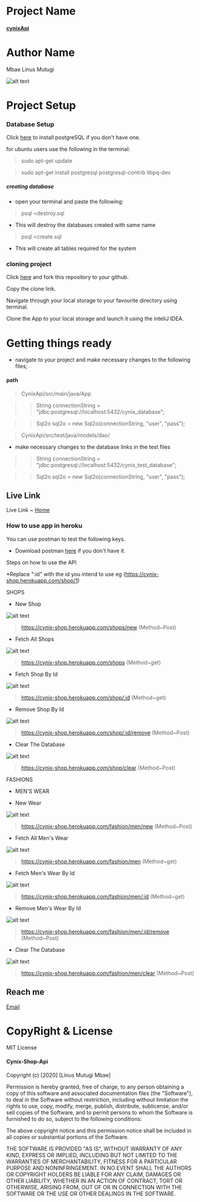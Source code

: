 # Project Name
#### [cynixApi](https://github.com/linusmbae/cynixApi.git)
# Author Name
Mbae Linus Mutugi

![alt text](https://github.com/linusmbae/cynixApi/blob/master/src/main/resources/public/images/me/me.jpg)

# Project Setup
### Database Setup
Click [here](https://www.postgresql.org/download/) to install postgreSQL if you don't have one.

for ubuntu users use the following in the terminal:

> sudo apt-get update

> sudo apt-get install postgresql postgresql-contrib libpq-dev

 ##### creating database
* open your terminal and paste the following:
> psql <destroy.sql 

* This will destroy the databases created with same name

> psql <create.sql

* This will create all tables required for the system

### cloning project

Click [here](https://github.com/linusmbae/cynixApi.git) and fork this repository to your github.

Copy the clone link.

Navigate through your local storage to your favourite directory using terminal.

Clone the App to your local storage and launch it using the inteliJ IDEA.
 
 
 # Getting things ready
 * navigate to your project and make necessary changes to the following files;
 #### path
 > CynixApi/src/main/java/App

>>  String connectionString = "jdbc:postgresql://localhost:5432/cynix_database";

>>  Sql2o sql2o = new Sql2o(connectionString, "user", "pass");

> CynixApi/src/test/java/models/dao/

* make necessary changes to the database links in the test files

>>  String connectionString = "jdbc:postgresql://localhost:5432/cynix_test_database";

>>  Sql2o sql2o = new Sql2o(connectionString, "user", "pass");

 ## Live Link
 Live Link ~ [Home](https://cynix-shop.herokuapp.com/)
 
 ### How to use app in heroku
 
 You can use postman to test the following keys.
 * Download postman [here](https://www.postman.com/downloads/) if you don't have it.
 
 Steps on how to use the API
 
 *Replace ":id" with the id you intend to use eg (https://cynix-shop.herokuapp.com/shop/1)
 
  SHOPS
 * New Shop 
 
 ![alt text](https://github.com/linusmbae/cynixApi/blob/master/src/main/resources/public/images/shop/newShop.png)
 > https://cynix-shop.herokuapp.com/shops/new (Method~Post)
* Fetch All Shops
 
 ![alt text](https://github.com/linusmbae/cynixApi/blob/master/src/main/resources/public/images/shop/allShops.png)
 > https://cynix-shop.herokuapp.com/shops (Method~get)
* Fetch Shop By Id

 ![alt text](https://github.com/linusmbae/cynixApi/blob/master/src/main/resources/public/images/shop/shopById.png)
> https://cynix-shop.herokuapp.com/shop/:id (Method~get)
* Remove Shop By Id

 ![alt text](https://github.com/linusmbae/cynixApi/blob/master/src/main/resources/public/images/shop/removeShopById.png)
> https://cynix-shop.herokuapp.com/shop/:id/remove (Method~Post)
* Clear The Database

 ![alt text](https://github.com/linusmbae/cynixApi/blob/master/src/main/resources/public/images/shop/clearShop.png)
> https://cynix-shop.herokuapp.com/shop/clear (Method~Post)

FASHIONS
* MEN'S WEAR

* New Wear

 ![alt text](https://github.com/linusmbae/cynixApi/blob/master/src/main/resources/public/images/fashions/newWear.png)
> https://cynix-shop.herokuapp.com/fashion/men/new (Method~Post)
* Fetch All Men's Wear

 ![alt text](https://github.com/linusmbae/cynixApi/blob/master/src/main/resources/public/images/fashions/getAll.png)
> https://cynix-shop.herokuapp.com/fashion/men (Method~get)
* Fetch Men's Wear By Id

 ![alt text](https://github.com/linusmbae/cynixApi/blob/master/src/main/resources/public/images/fashions/getById.png)
> https://cynix-shop.herokuapp.com/fashion/men/:id (Method~get)
* Remove Men's Wear By Id

 ![alt text](https://github.com/linusmbae/cynixApi/blob/master/src/main/resources/public/images/fashions/removeById.png)
> https://cynix-shop.herokuapp.com/fashion/men/:id/remove (Method~Post)
* Clear The Database

 ![alt text](https://github.com/linusmbae/cynixApi/blob/master/src/main/resources/public/images/fashions/clearFashions.png)
> https://cynix-shop.herokuapp.com/fashion/men/clear (Method~Post)
 
## Reach me
[Email](linusmutugi5178@gmail.com) 

# CopyRight & License
MIT License

#### Cynix-Shop-Api

Copyright (c) [2020] [Linus Mutugi Mbae]

Permission is hereby granted, free of charge, to any person obtaining a copy
of this software and associated documentation files (the "Software"), to deal
in the Software without restriction, including without limitation the rights
to use, copy, modify, merge, publish, distribute, sublicense, and/or sell
copies of the Software, and to permit persons to whom the Software is
furnished to do so, subject to the following conditions:

The above copyright notice and this permission notice shall be included in all
copies or substantial portions of the Software.

THE SOFTWARE IS PROVIDED "AS IS", WITHOUT WARRANTY OF ANY KIND, EXPRESS OR
IMPLIED, INCLUDING BUT NOT LIMITED TO THE WARRANTIES OF MERCHANTABILITY,
FITNESS FOR A PARTICULAR PURPOSE AND NONINFRINGEMENT. IN NO EVENT SHALL THE
AUTHORS OR COPYRIGHT HOLDERS BE LIABLE FOR ANY CLAIM, DAMAGES OR OTHER
LIABILITY, WHETHER IN AN ACTION OF CONTRACT, TORT OR OTHERWISE, ARISING FROM,
OUT OF OR IN CONNECTION WITH THE SOFTWARE OR THE USE OR OTHER DEALINGS IN THE
SOFTWARE.
